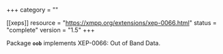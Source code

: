 +++
category = ""

[[xeps]]
  resource = "https://xmpp.org/extensions/xep-0066.html"
  status   = "complete"
  version  = "1.5"
+++

Package **`oob`** implements XEP-0066: Out of Band Data.
